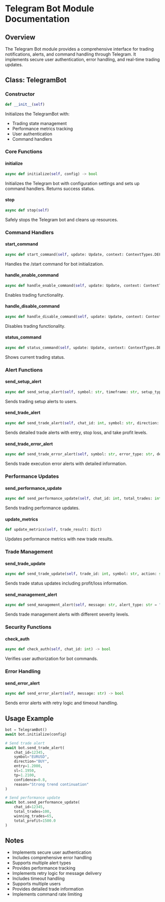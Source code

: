 # Telegram Bot Module Documentation

## Overview
The Telegram Bot module provides a comprehensive interface for trading notifications, alerts, and command handling through Telegram. It implements secure user authentication, error handling, and real-time trading updates.

## Class: TelegramBot

### Constructor
```python
def __init__(self)
```
Initializes the TelegramBot with:
- Trading state management
- Performance metrics tracking
- User authentication
- Command handlers

### Core Functions

#### initialize
```python
async def initialize(self, config) -> bool
```
Initializes the Telegram bot with configuration settings and sets up command handlers. Returns success status.

#### stop
```python
async def stop(self)
```
Safely stops the Telegram bot and cleans up resources.

### Command Handlers

#### start_command
```python
async def start_command(self, update: Update, context: ContextTypes.DEFAULT_TYPE)
```
Handles the /start command for bot initialization.

#### handle_enable_command
```python
async def handle_enable_command(self, update: Update, context: ContextTypes.DEFAULT_TYPE)
```
Enables trading functionality.

#### handle_disable_command
```python
async def handle_disable_command(self, update: Update, context: ContextTypes.DEFAULT_TYPE)
```
Disables trading functionality.

#### status_command
```python
async def status_command(self, update: Update, context: ContextTypes.DEFAULT_TYPE)
```
Shows current trading status.

### Alert Functions

#### send_setup_alert
```python
async def send_setup_alert(self, symbol: str, timeframe: str, setup_type: str, confidence: float)
```
Sends trading setup alerts to users.

#### send_trade_alert
```python
async def send_trade_alert(self, chat_id: int, symbol: str, direction: str, entry: float, sl: float, tp: float, confidence: float, reason: str)
```
Sends detailed trade alerts with entry, stop loss, and take profit levels.

#### send_trade_error_alert
```python
async def send_trade_error_alert(self, symbol: str, error_type: str, details: str, retry_count: int = 0, additional_info: dict = None)
```
Sends trade execution error alerts with detailed information.

### Performance Updates

#### send_performance_update
```python
async def send_performance_update(self, chat_id: int, total_trades: int, winning_trades: int, total_profit: float)
```
Sends trading performance updates.

#### update_metrics
```python
def update_metrics(self, trade_result: Dict)
```
Updates performance metrics with new trade results.

### Trade Management

#### send_trade_update
```python
async def send_trade_update(self, trade_id: int, symbol: str, action: str, price: float, pnl: Optional[float] = None, r_multiple: Optional[float] = None)
```
Sends trade status updates including profit/loss information.

#### send_management_alert
```python
async def send_management_alert(self, message: str, alert_type: str = "info") -> None
```
Sends trade management alerts with different severity levels.

### Security Functions

#### check_auth
```python
async def check_auth(self, chat_id: int) -> bool
```
Verifies user authorization for bot commands.

### Error Handling

#### send_error_alert
```python
async def send_error_alert(self, message: str) -> bool
```
Sends error alerts with retry logic and timeout handling.

## Usage Example
```python
bot = TelegramBot()
await bot.initialize(config)

# Send trade alert
await bot.send_trade_alert(
    chat_id=12345,
    symbol="EURUSD",
    direction="BUY",
    entry=1.2000,
    sl=1.1950,
    tp=1.2100,
    confidence=0.8,
    reason="Strong trend continuation"
)

# Send performance update
await bot.send_performance_update(
    chat_id=12345,
    total_trades=100,
    winning_trades=65,
    total_profit=1500.0
)
```

## Notes
- Implements secure user authentication
- Includes comprehensive error handling
- Supports multiple alert types
- Provides performance tracking
- Implements retry logic for message delivery
- Includes timeout handling
- Supports multiple users
- Provides detailed trade information
- Implements command rate limiting 